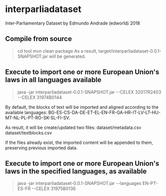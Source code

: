 # interparliadataset
Inter-Parliamentary Dataset
by Edmundo Andrade (edworld) 2018

## Compile from source
> cd tool
> mvn clean package
As a result, target/interparliadataset-0.0.1-SNAPSHOT.jar will be generated. 

## Execute to import one or more European Union's laws in all languages available
> java -jar interparliadataset-0.0.1-SNAPSHOT.jar --CELEX 32017R2403 --CELEX 31974B0144

By default, the blocks of text will be imported and aligned according to the available languages:
BG-ES-CS-DA-DE-ET-EL-EN-FR-GA-HR-IT-LV-LT-HU-MT-NL-PL-PT-RO-SK-SL-FI-SV.

As result, it will be create/updated two files:
dataset/metadata.csv
dataset/textblocks.csv

If the files already exist, the imported content will be appended to them, preserving previous imported data. 

## Execute to import one or more European Union's laws in the specified languages, as available
> java -jar interparliadataset-0.0.1-SNAPSHOT.jar --languages EN-PT-ES-FR --CELEX 31975B0136
